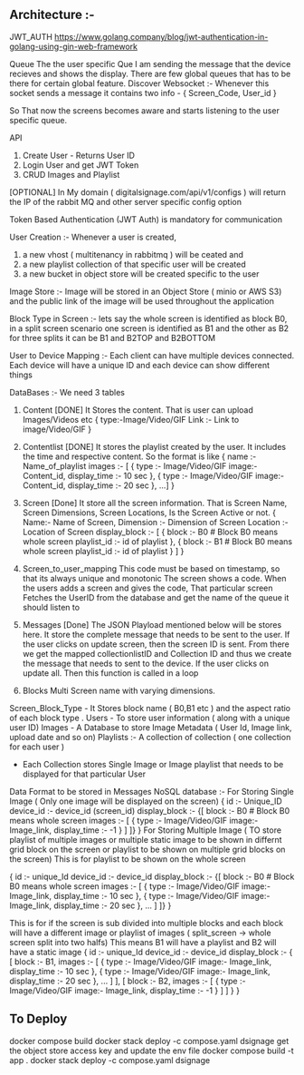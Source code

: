 ## Architecture :-
JWT_AUTH
https://www.golang.company/blog/jwt-authentication-in-golang-using-gin-web-framework


Queue
The the user specific Que I am sending the message that the device recieves and shows the display.
There are few global queues that has to be there for certain global feature.
Discover Websocket :- Whenever this socket sends a message it contains two info -
    {
        Screen_Code,
        User_id
    }

So That now the screens becomes aware and starts listening to the user specific queue.


API
1. Create User - Returns User ID
2. Login User and get JWT Token
3. CRUD Images and Playlist


[OPTIONAL]
In My domain ( digitalsignage.com/api/v1/configs ) will return the IP of the rabbit MQ and other server specific config option

Token Based Authentication (JWT Auth) is mandatory for communication

User Creation :-
Whenever a user is created, 
1. a new vhost ( multitenancy in rabbitmq ) will be ceated and 
2. a new playlist collection of that specific user will be created
3. a new bucket in object store will be created specific to the user


Image Store :-
Image will be stored in an Object Store ( minio or AWS S3) and the public link of the image will be used throughout the application

Block Type in Screen :-
lets say the whole screen is identified as block B0, in a split screen scenario one screen is identified as B1 and the other as B2 for three splits it can be B1 and B2TOP and B2BOTTOM

User to Device Mapping :-
Each client can have multiple devices connected. Each device will have a unique ID and each device can show different things

DataBases :-
We need 3 tables 
1. Content [DONE]
    It Stores the content. That is user can upload Images/Videos etc
    {
        type:-Image/Video/GIF
        Link :- Link to image/Video/GIF
    }
2. Contentlist [DONE]
    It stores the playlist created by the user. It includes the time and respective content.
    So the format is like 
    {
    name :- Name_of_playlist
    images :- [
        {
            type :- Image/Video/GIF
            image:- Content_id,
            display_time :- 10 sec
        },
        {
            type :- Image/Video/GIF
            image:- Content_id,
            display_time :- 20 sec
        },
        ...]
    }
3. Screen [Done]
    It store all the screen information. That is Screen Name, Screen Dimensions, Screen Locations, Is the Screen Active or not.
    {
        Name:- Name of Screen,
        Dimension :- Dimension of Screen
        Location :- Location of Screen
        display_block :- [
        {
            block :- B0 # Block B0 means whole screen
            playlist_id :- id of playlist
        },
        {
            block :- B1 # Block B0 means whole screen
            playlist_id :- id of playlist
        }
    ]
    }
4. Screen_to_user_mapping
    This code must be based on timestamp, so that its always unique and monotonic
    The screen shows a code. When the users adds a screen and gives the code, That particular screen Fetches the UserID from the database and get the name of the queue it should listen to 

5. Messages [Done]
    The JSON Playload mentioned below will be stores here. It store the complete message that needs to be sent to the user. If the user clicks on update screen, then the screen ID is sent. From there we get the mapped collectionlistID and Collection ID and thus we create the message that needs to sent to the device. 
    If the user clicks on update all. Then this function is called in a loop
6. Blocks
    Multi Screen name with varying dimensions.

Screen_Block_Type - It Stores block name ( B0,B1 etc ) and the aspect ratio of each block type .
Users - To store user information ( along with a unique user ID)
Images - A Database to store Image Metadata ( User Id, Image link, upload date and so on)
Playlists :- A collection of collection ( one collection for each user )
-   Each Collection stores Single Image or Image playlist that needs to be displayed for that particular User

Data Format to be stored in Messages NoSQL database :-
For Storing Single Image ( Only one image will be displayed on the screen)
{
    id :- Unique_ID
    device_id :- device_id (screen_id)
    display_block :- {[
    block :- B0 # Block B0 means whole screen
    images :- [
        {
            type :- Image/Video/GIF
            image:- Image_link,
            display_time :- -1
        }
    ]
    ]}
}
For Storing Multiple Image ( TO store playlist of multiple images or multiple static image to be shown in differnt grid block on the screen or playlist to be shown on multiple grid blocks on the screen)
This is for playlist to be shown on the whole screen

{
    id :- unique_Id
    device_id :- device_id
    display_block :- {[
    block :- B0 # Block B0 means whole screen
    images :- [
        {
            type :- Image/Video/GIF
            image:- Image_link,
            display_time :- 10 sec
        },
        {
            type :- Image/Video/GIF
            image:- Image_link,
            display_time :- 20 sec
        },
        ...
    ]
    ]}
}

This is for if the screen is sub divided into multiple blocks and each block will have a different image or playlist of images ( split_screen -> whole screen split into two halfs)
This means B1 will have a playlist and B2 will have a static image
{
    id :- unique_Id
    device_id :- device_id
    display_block :- {
    [
        block :- B1,
        images :- [
            {
                type :- Image/Video/GIF
                image:- Image_link,
                display_time :- 10 sec
            },
            {
                type :- Image/Video/GIF
                image:- Image_link,
                display_time :- 20 sec
            },
            ...
        ]
    ],
    [
        block :- B2,
        images :- [
            {
                type :- Image/Video/GIF
                image:- Image_link,
                display_time :- -1
            }
        ]
    ]
    }
}

## To Deploy
docker compose build
docker stack deploy -c compose.yaml dsignage
 get the object store access key and update the env file
 docker compose build -t app .
docker stack deploy -c compose.yaml dsignage
